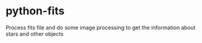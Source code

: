 # python-fits
Process fits file and do some image processing to get the information about stars and other objects
